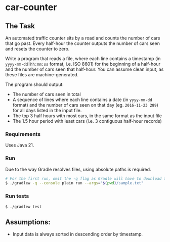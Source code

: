 # car-counter

## The Task

An automated traffic counter sits by a road and counts the number of cars that go past. Every half-hour the counter 
outputs the number of cars seen and resets the counter to zero.

Write a program that reads a file, where each line contains a timestamp (in `yyyy-mm-ddThh:mm:ss` format, i.e. ISO 8601) 
for the beginning of a half-hour and the number of cars seen that half-hour. You can assume clean input, as these files
are machine-generated.

The program should output:
- The number of cars seen in total
- A sequence of lines where each line contains a date (in `yyyy-mm-dd` format) and the number of cars seen on that day
(eg. `2016-11-23 289`) for all days listed in the input file.
- The top 3 half hours with most cars, in the same format as the input file
- The 1.5 hour period with least cars (i.e. 3 contiguous half-hour records)

### Requirements

Uses Java 21.

### Run

Due to the way Gradle resolves files, using absolute paths is required.

```bash
# For the first run, omit the -q flag as Gradle will have to download tooling and compile app; so you'll want to see progress
$ ./gradlew -q --console plain run --args="$(pwd)/sample.txt"
```

### Run tests

```shell
$ ./gradlew test
```

## Assumptions:

- Input data is always sorted in descending order by timestamp.
